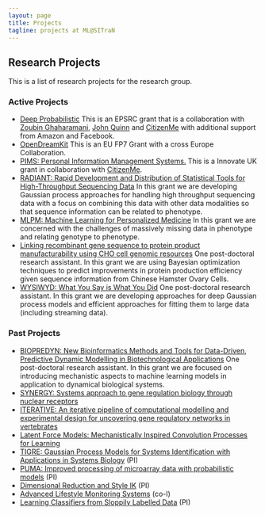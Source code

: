 ```yaml
---
layout: page
title: Projects
tagline: projects at ML@SITraN
---
```


Research Projects
-----------------

This is a list of research projects for the research group.

### Active Projects

-   [Deep Probabilistic](./deepprobabilistic) This is an EPSRC grant that is a collaboration with [Zoubin Ghaharamani](http://mlg.eng.cam.ac.uk/zoubin/), [John Quinn](http://air.ug/~jquinn/) and [CitizenMe](http://www.citizenme.com) with additional support from Amazon and Facebook. 
-   [OpenDreamKit](./opendreamkit/) This is an EU FP7 Grant with a cross Europe Collaboration.
-   [PIMS: Personal Information Management Systems.](./pims/) This is a
    Innovate UK grant in collaboration with
    [CitizenMe](http://www.citizenme.com).
-   [RADIANT: Rapid Development and Distribution of Statistical Tools
    for High-Throughput Sequencing Data](./radiant/) In this grant we
    are developing Gaussian process approaches for handling high
    throughput sequencing data with a focus on combining this data with
    other data modalities so that sequence information can be related
    to phenotype.
-   [MLPM: Machine Learning for Personalized Medicine](./mlpm/) In this
    grant we are concerned with the challenges of massively missing data
    in phenotype and relating genotype to phenotype.
-   [Linking recombinant gene sequence to protein product
    manufacturability using CHO cell genomic resources](./recombinant/)
    One post-doctoral research assistant. In this grant we are using
    Bayesian optimization techniques to predict improvements in protein
    production efficiency given sequence information from Chinese
    Hamster Ovary Cells.
-   [WYSIWYD: What You Say is What You Did](./wysiwyd/) One
    post-doctoral research assistant. In this grant we are developing
    approaches for deep Gaussian process models and efficient approaches
    for fitting them to large data (including streaming data).

### Past Projects

-   [BIOPREDYN: New Bioinformatics Methods and Tools for Data-Driven,
    Predictive Dynamic Modelling in Biotechnological
    Applications](./biopredyn/) One post-doctoral research assistant. In
    this grant we are focused on introducing mechanistic aspects to
    machine learning models in application to dynamical
    biological systems.
-   [SYNERGY: Systems approach to gene regulation biology through
    nuclear receptors](./synergy/)
-   [ITERATIVE: An iterative pipeline of computational modelling and experimental design for uncovering gene regulatory networks in vertebrates](./iterative/)
-   [Latent Force Models: Mechanistically Inspired Convolution Processes
    for Learning](./mechanistic/)
-   [TIGRE: Gaussian Process Models for Systems Identification with
    Applications in Systems Biology](./tigre/) (PI)
-   [PUMA: Improved processing of microarray data with probabilistic
    models](./pipeline/) (PI)
-   [Dimensional Reduction and Style IK](./motion/) (PI)
-   [Advanced Lifestyle Monitoring Systems](./alms/) (co-I)
-   [Learning Classifiers from Sloppily Labelled Data](./sloppy/) (PI)

